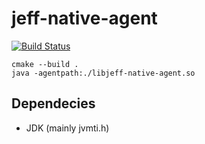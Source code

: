 # jeff-native-agent

[![Build Status](https://travis-ci.org/pawelprazak/jeff-native-agent.svg?branch=master)](https://travis-ci.org/pawelprazak/jeff-native-agent)

    cmake --build .
    java -agentpath:./libjeff-native-agent.so

## Dependecies

- JDK (mainly jvmti.h)